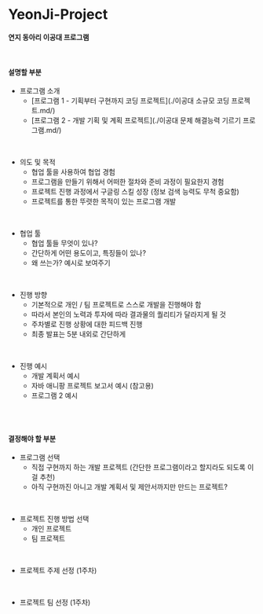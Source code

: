# YeonJi-Project
**연지 동아리 이공대 프로그램**

<br/>

#### 설명할 부분

* 프로그램 소개
  * [프로그램 1 - 기획부터 구현까지 코딩 프로젝트](./이공대 소규모 코딩 프로젝트.md/)
  * [프로그램 2 - 개발 기획 및 계획 프로젝트](./이공대 문제 해결능력 기르기 프로그램.md/)

<br/>

* 의도 및 목적
  * 협업 툴을 사용하여 협업 경험
  * 프로그램을 만들기 위해서 어떠한 절차와 준비 과정이 필요한지 경험
  * 프로젝트 진행 과정에서 구글링 스킬 성장 (정보 검색 능력도 무척 중요함)
  * 프로젝트를 통한 뚜렷한 목적이 있는 프로그램 개발

<br/>

* 협업 툴
  * 협업 툴들 무엇이 있나?
  * 간단하게 어떤 용도이고, 특징들이 있나?
  * 왜 쓰는가? 예시로 보여주기

<br/>

* 진행 방향
  * 기본적으로 개인 / 팀 프로젝트로 스스로 개발을 진행해야 함
  * 따라서 본인의 노력과 투자에 따라 결과물의 퀄리티가 달라지게 될 것
  * 주차별로 진행 상황에 대한 피드백 진행
  * 최종 발표는 5분 내외로 간단하게

<br/>

* 진행 예시
  * 개발 계획서 예시
  * 자바 애니팡 프로젝트 보고서 예시 (참고용)
  * 프로그램 2 예시

<br/>

<br/>

#### **결정해야 할 부분**

* 프로그램 선택
  * 직접 구현까지 하는 개발 프로젝트 (간단한 프로그램이라고 할지라도 되도록 이걸 추천)
  * 아직 구현까진 아니고 개발 계획서 및 제안서까지만 만드는 프로젝트?

<br/>

* 프로젝트 진행 방법 선택
  * 개인 프로젝트
  * 팀 프로젝트

<br/>

* 프로젝트 주제 선정 (1주차)

<br/>

* 프로젝트 팀 선정 (1주차)

<br/>